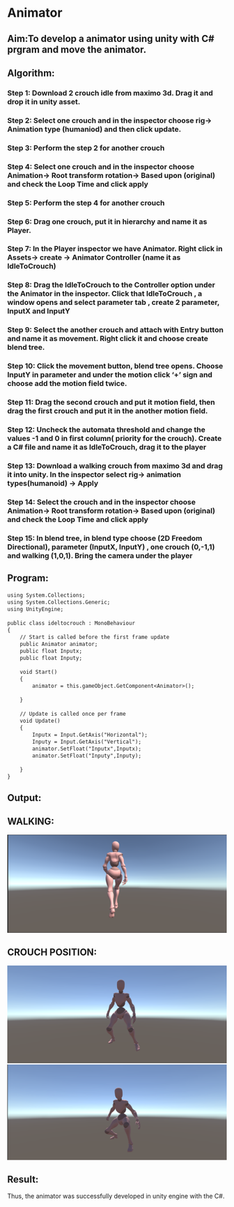 # Animator

## Aim:To develop a animator using unity with C# prgram and move the animator.


## Algorithm:
### Step 1: Download 2 crouch idle from maximo 3d. Drag it and drop it in unity asset.
### Step 2: Select one crouch and in the inspector choose rig-> Animation type (humaniod) and then click update.
### Step 3: Perform the step 2 for another crouch
### Step 4: Select one crouch and in the inspector choose Animation-> Root transform rotation-> Based upon (original)  and check the Loop Time and click apply
### Step 5: Perform the step 4 for another crouch
### Step 6: Drag one crouch, put it in hierarchy and name it as Player.
### Step 7: In the Player inspector we have Animator. Right click in Assets-> create -> Animator Controller (name it as IdleToCrouch)
### Step 8: Drag the IdleToCrouch to the Controller option under the Animator in the inspector. Click that IdleToCrouch , a window opens and select parameter tab , create 2 parameter, InputX and InputY
### Step 9: Select the another crouch and attach with Entry button and name it as movement. Right click it and choose create blend tree.
### Step 10: Click the movement button, blend tree opens. Choose InputY in parameter and under the motion click ‘+’ sign and choose add the motion field twice.
### Step 11: Drag the second crouch and put it motion field, then drag the first crouch and put it in the another motion field.
### Step 12: Uncheck the automata threshold and change the values -1 and 0 in first column( priority for the crouch). Create a C# file and name it as IdleToCrouch, drag it to the player
### Step 13: Download a walking crouch from maximo 3d and drag it into unity. In the inspector select rig-> animation types(humanoid) -> Apply
### Step 14: Select the crouch and in the inspector choose Animation-> Root transform rotation-> Based upon (original)  and check the Loop Time and click apply
### Step 15: In blend tree, in blend type choose (2D Freedom Directional), parameter (InputX, InputY) , one crouch (0,-1,1) and walking (1,0,1). Bring the camera under the player 

## Program:
```
using System.Collections;
using System.Collections.Generic;
using UnityEngine;

public class ideltocrouch : MonoBehaviour
{
    // Start is called before the first frame update
    public Animator animator;
    public float Inputx;
    public float Inputy;

    void Start()
    {
        animator = this.gameObject.GetComponent<Animator>();

    }

    // Update is called once per frame
    void Update()
    {
        Inputx = Input.GetAxis("Horizontal");
        Inputy = Input.GetAxis("Vertical");
        animator.SetFloat("Inputx",Inputx);
        animator.SetFloat("Inputy",Inputy);

    }
}
```



## Output:
## WALKING:
![output](image.png)
## CROUCH POSITION:
![output](image3.png)
![output](image2.png)

## Result:
Thus, the animator was successfully developed in unity engine with the C#.
